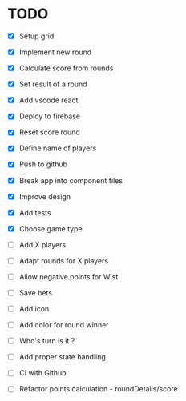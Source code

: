 # TODO

- [x] Setup grid
- [x] Implement new round
- [x] Calculate score from rounds
- [x] Set result of a round
- [x] Add vscode react
- [x] Deploy to firebase
- [x] Reset score round
- [x] Define name of players
- [x] Push to github
- [x] Break app into component files
- [x] Improve design
- [x] Add tests
- [x] Choose game type

- [ ] Add X players
- [ ] Adapt rounds for X players
- [ ] Allow negative points for Wist

- [ ] Save bets

- [ ] Add icon
- [ ] Add color for round winner
- [ ] Who's turn is it ?
- [ ] Add proper state handling
- [ ] CI with Github
- [ ] Refactor points calculation - roundDetails/score